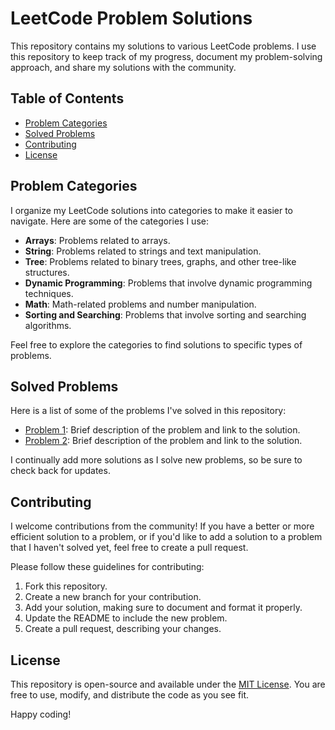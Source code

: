 # LeetCode Problem Solutions

This repository contains my solutions to various LeetCode problems. I use this repository to keep track of my progress, document my problem-solving approach, and share my solutions with the community.

## Table of Contents

- [Problem Categories](#problem-categories)
- [Solved Problems](#solved-problems)
- [Contributing](#contributing)
- [License](#license)

## Problem Categories

I organize my LeetCode solutions into categories to make it easier to navigate. Here are some of the categories I use:

- **Arrays**: Problems related to arrays.
- **String**: Problems related to strings and text manipulation.
- **Tree**: Problems related to binary trees, graphs, and other tree-like structures.
- **Dynamic Programming**: Problems that involve dynamic programming techniques.
- **Math**: Math-related problems and number manipulation.
- **Sorting and Searching**: Problems that involve sorting and searching algorithms.

Feel free to explore the categories to find solutions to specific types of problems.

## Solved Problems

Here is a list of some of the problems I've solved in this repository:

- [Problem 1](problem-1/): Brief description of the problem and link to the solution.
- [Problem 2](problem-2/): Brief description of the problem and link to the solution.

I continually add more solutions as I solve new problems, so be sure to check back for updates.

## Contributing

I welcome contributions from the community! If you have a better or more efficient solution to a problem, or if you'd like to add a solution to a problem that I haven't solved yet, feel free to create a pull request.

Please follow these guidelines for contributing:

1. Fork this repository.
2. Create a new branch for your contribution.
3. Add your solution, making sure to document and format it properly.
4. Update the README to include the new problem.
5. Create a pull request, describing your changes.

## License

This repository is open-source and available under the [MIT License](LICENSE). You are free to use, modify, and distribute the code as you see fit.

Happy coding!

